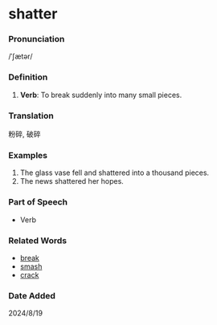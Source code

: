 # shatter
### Pronunciation
/ˈʃætər/
### Definition
1. **Verb**: To break suddenly into many small pieces.
### Translation
粉碎, 破碎
### Examples
1. The glass vase fell and shattered into a thousand pieces.
2. The news shattered her hopes.
### Part of Speech
- Verb
### Related Words
- [break](break.md)
- [smash](smash.md)
- [crack](crack.md)
### Date Added
2024/8/19